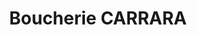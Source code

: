 ---
title: "Boucherie CARRARA"
url: /saint-genis-les-ollieres/boucherie-carrara/
shop: boucherie
---